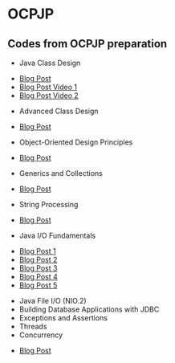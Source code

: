 OCPJP
=====

## Codes from OCPJP preparation

* Java Class Design
 - [Blog Post](http://www.juliocnsouza.com.br/revisao-ocpjp-design-de-classes-java/)
 - [Blog Post Video 1](http://www.juliocnsouza.com.br/video-revisao-ocp-java-programmer-7-class-design-parte-01/)
 - [Blog Post Video 2](http://www.juliocnsouza.com.br/video-revisao-ocp-java-programmer-7-class-design-parte-02/)
* Advanced Class Design
 - [Blog Post](http://www.juliocnsouza.com.br/revisao-ocpjp-design-de-classes-avancado-java/)
* Object-Oriented Design Principles
 - [Blog Post](http://www.juliocnsouza.com.br/revisao-ocpjp-pricipios-poo/)
* Generics and Collections
 - [Blog Post](http://www.juliocnsouza.com.br/revisao-ocpjp-generics-and-collections/)
* String Processing
 - [Blog Post](http://www.juliocnsouza.com.br/revisao-ocpjp-string-processing/)
* Java I/O Fundamentals
 - [Blog Post 1](http://www.juliocnsouza.com.br/java-io-classe-console/)
 - [Blog Post 2](http://www.juliocnsouza.com.br/java-io-ler-e-escrever-arquivos-parte-1-stream-de-caracteres/)
 - [Blog Post 3](http://www.juliocnsouza.com.br/java-io-ler-e-escrever-arquivos-parte-2-stream-de-caracteres-com-busca/)
 - [Blog Post 4](http://www.juliocnsouza.com.br/java-io-ler-e-escrever-arquivos-parte-3-stream-de-bytes/)
 - [Blog Post 5]()
* Java File I/O (NIO.2)
* Building Database Applications with JDBC
* Exceptions and Assertions
* Threads
* Concurrency
 - [Blog Post]()





